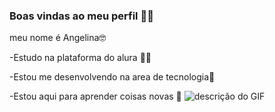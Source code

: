 ### Boas vindas ao meu perfil 🦇🦇
meu nome é Angelina🤓

-Estudo na plataforma do alura 🥳🥳

-Estou me desenvolvendo na area de tecnologia🤖

-Estou aqui para aprender coisas novas 🙉
![descrição do GIF](https://media1.tenor.com/m/soKwd8Bn0-sAAAAC/the-spectacular-spider-man-spectacular-spider-man.gif)
